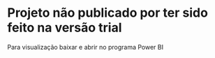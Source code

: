 # Projeto não publicado por ter sido feito na versão trial
Para visualização baixar e abrir no programa Power BI
